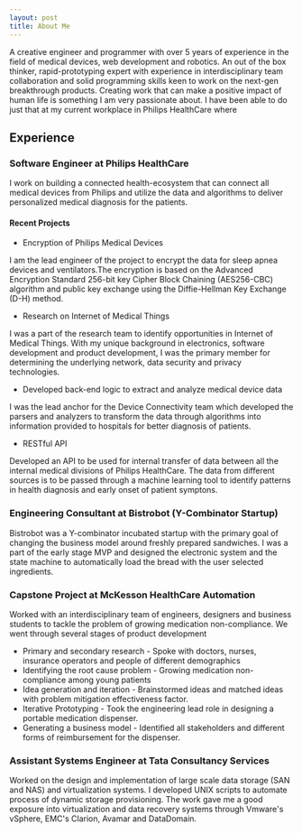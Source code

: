 ```yaml
---
layout: post
title: About Me
---
```

<p> A creative engineer and programmer with over 5 years of experience in the field of medical devices, web development and robotics. An out of the box thinker, rapid-prototyping expert with experience in interdisciplinary team collaboration and solid programming skills keen to work on the next-gen breakthrough products.
Creating work that can make a positive impact of human life is something I am very passionate about. I have been able to do just that at my current workplace in Philips HealthCare where 
</p>

## Experience

###  Software Engineer at Philips HealthCare
<p>
I work on building a connected health-ecosystem that can connect all medical devices from Philips and utilize the data and algorithms to deliver personalized medical diagnosis for the patients.
</p>

#### Recent Projects

- Encryption of Philips Medical Devices
<div class="ProjectContent">
<p>
    I am the lead engineer of the project to encrypt the data for sleep apnea devices and ventilators.The encryption is based on the Advanced Encryption Standard 256-bit key Cipher Block Chaining (AES256-CBC) algorithm and public key exchange using the Diffie-Hellman Key Exchange (D-H) method.
</p>
</div>

- Research on Internet of Medical Things
<div class="ProjectContent">
<p>
    I was a part of the research team to identify opportunities in Internet of Medical Things. With my unique background in electronics, software development and product development, I was the primary member for determining the underlying network, data security and privacy technologies.
</p>
</div>

- Developed back-end logic to extract and analyze medical device data
<div class="ProjectContent">
<p>
    I was the lead anchor for the Device Connectivity team which developed the parsers and analyzers to transform the data through algorithms into information provided to hospitals for better diagnosis of patients.
</p>
</div>

- RESTful API
<div class="ProjectContent">
<p>
    Developed an API to be used for internal transfer of data between all the internal medical divisions of Philips HealthCare. The data from different sources is to be passed through a machine learning tool to identify patterns in health diagnosis and early onset of patient symptons.
</p>
</div>

###  Engineering Consultant at Bistrobot (Y-Combinator Startup)
<div class="ProjectContent">
<p>
    Bistrobot was a Y-combinator incubated startup with the primary goal of changing the business model around freshly prepared sandwiches. I was a part of the early stage MVP and designed the electronic system and the state machine to automatically load the bread with the user selected ingredients.
</p>
</div>

###  Capstone Project at McKesson HealthCare Automation
<div class="ProjectContent">
<p>
    Worked with an interdisciplinary team of engineers, designers and business students to tackle the problem of growing medication non-compliance. We went through several stages of product development 
</p>
</div>

- Primary and secondary research - Spoke with doctors, nurses, insurance operators and people of different demographics
- Identifying the root cause problem - Growing medication non-compliance among young patients 
- Idea generation and iteration - Brainstormed ideas and matched ideas with problem mitigation effectiveness factor.
- Iterative Prototyping - Took the engineering lead role in designing a portable medication dispenser.
- Generating a business model - Identified all stakeholders and different forms of reimbursement for the dispenser.

###  Assistant Systems Engineer at Tata Consultancy Services
<div class="ProjectContent">
<p>
    Worked on the design and implementation of large scale data storage (SAN and NAS) and virtualization systems. I developed UNIX scripts to automate process of dynamic storage provisioning. The work gave me a good exposure into virtualization and data recovery systems through Vmware's vSphere, EMC's Clarion, Avamar and DataDomain.
</p>
</div>

